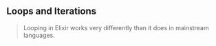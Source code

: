 ## Loops and Iterations

> Looping in Elixir works very differently than it does in mainstream languages.